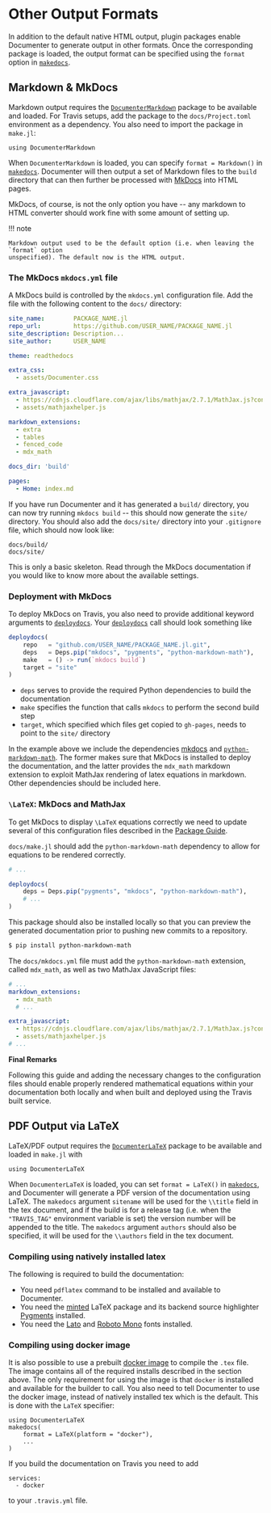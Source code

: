 # Other Output Formats

In addition to the default native HTML output, plugin packages enable Documenter to generate
output in other formats. Once the corresponding package is loaded, the output format can be
specified using the `format` option in [`makedocs`](@ref).


## Markdown & MkDocs

Markdown output requires the [`DocumenterMarkdown`](https://github.com/JuliaDocs/DocumenterMarkdown.jl)
package to be available and loaded.
For Travis setups, add the package to the `docs/Project.toml` environment as a dependency.
You also need to import the package in `make.jl`:

```
using DocumenterMarkdown
```

When `DocumenterMarkdown` is loaded, you can specify `format = Markdown()` in [`makedocs`](@ref).
Documenter will then output a set of Markdown files to the `build` directory that can then
further be processed with [MkDocs](https://www.mkdocs.org/) into HTML pages.

MkDocs, of course, is not the only option you have -- any markdown to HTML converter should
work fine with some amount of setting up.

!!! note

    Markdown output used to be the default option (i.e. when leaving the `format` option
    unspecified). The default now is the HTML output.

### The MkDocs `mkdocs.yml` file

A MkDocs build is controlled by the `mkdocs.yml` configuration file. Add the file with the
following content to the `docs/` directory:

```yaml
site_name:        PACKAGE_NAME.jl
repo_url:         https://github.com/USER_NAME/PACKAGE_NAME.jl
site_description: Description...
site_author:      USER_NAME

theme: readthedocs

extra_css:
  - assets/Documenter.css

extra_javascript:
  - https://cdnjs.cloudflare.com/ajax/libs/mathjax/2.7.1/MathJax.js?config=TeX-AMS_HTML
  - assets/mathjaxhelper.js

markdown_extensions:
  - extra
  - tables
  - fenced_code
  - mdx_math

docs_dir: 'build'

pages:
  - Home: index.md
```

If you have run Documenter and it has generated a `build/` directory, you can now try running
`mkdocs build` -- this should now generate the `site/` directory.
You should also add the `docs/site/` directory into your `.gitignore` file, which should now
look like:

```
docs/build/
docs/site/
```

This is only a basic skeleton. Read through the MkDocs documentation if you would like to
know more about the available settings.


### Deployment with MkDocs

To deploy MkDocs on Travis, you also need to provide additional keyword arguments to
[`deploydocs`](@ref). Your [`deploydocs`](@ref) call should look something like

```julia
deploydocs(
    repo   = "github.com/USER_NAME/PACKAGE_NAME.jl.git",
    deps   = Deps.pip("mkdocs", "pygments", "python-markdown-math"),
    make   = () -> run(`mkdocs build`)
    target = "site"
)
```

* `deps` serves to provide the required Python dependencies to build the documentation
* `make` specifies the function that calls `mkdocs` to perform the second build step
* `target`, which specified which files get copied to `gh-pages`, needs to point to the
  `site/` directory

In the example above we include the dependencies [mkdocs](https://www.mkdocs.org)
and [`python-markdown-math`](https://github.com/mitya57/python-markdown-math).
The former makes sure that MkDocs is installed to deploy the documentation,
and the latter provides the `mdx_math` markdown extension to exploit MathJax
rendering of latex equations in markdown. Other dependencies should be
included here.


### ``\LaTeX``: MkDocs and MathJax

To get MkDocs to display ``\LaTeX`` equations correctly we need to update several of this
configuration files described in the [Package Guide](@ref).

`docs/make.jl` should add the `python-markdown-math` dependency to allow for equations to
be rendered correctly.

```julia
# ...

deploydocs(
    deps = Deps.pip("pygments", "mkdocs", "python-markdown-math"),
    # ...
)
```

This package should also be installed locally so that you can preview the generated
documentation prior to pushing new commits to a repository.

```sh
$ pip install python-markdown-math
```

The `docs/mkdocs.yml` file must add the `python-markdown-math` extension, called `mdx_math`,
as well as two MathJax JavaScript files:

```yaml
# ...
markdown_extensions:
  - mdx_math
  # ...

extra_javascript:
  - https://cdnjs.cloudflare.com/ajax/libs/mathjax/2.7.1/MathJax.js?config=TeX-AMS_HTML
  - assets/mathjaxhelper.js
# ...
```

**Final Remarks**

Following this guide and adding the necessary changes to the configuration files should
enable properly rendered mathematical equations within your documentation both locally and
when built and deployed using the Travis built service.


## PDF Output via LaTeX

LaTeX/PDF output requires the [`DocumenterLaTeX`](https://github.com/JuliaDocs/DocumenterLaTeX.jl)
package to be available and loaded in `make.jl` with

```
using DocumenterLaTeX
```

When `DocumenterLaTeX` is loaded, you can set `format = LaTeX()` in [`makedocs`](@ref),
and Documenter will generate a PDF version of the documentation using LaTeX.
The `makedocs` argument `sitename` will be used for the `\\title` field in the tex document,
and if the build is for a release tag (i.e. when the `"TRAVIS_TAG"` environment variable is set)
the version number will be appended to the title.
The `makedocs` argument `authors` should also be specified, it will be used for the
`\\authors` field in the tex document.

### Compiling using natively installed latex

The following is required to build the documentation:

* You need `pdflatex` command to be installed and available to Documenter.
* You need the [minted](https://ctan.org/pkg/minted) LaTeX package and its backend source
  highlighter [Pygments](http://pygments.org/) installed.
* You need the [Lato](http://www.latofonts.com/lato-free-fonts/) and
  [Roboto Mono](https://fonts.google.com/specimen/Roboto+Mono) fonts installed.

### Compiling using docker image

It is also possible to use a prebuilt [docker image](https://hub.docker.com/r/juliadocs/documenter-latex/)
to compile the `.tex` file. The image contains all of the required installs described in the section
above. The only requirement for using the image is that `docker` is installed and available for
the builder to call. You also need to tell Documenter to use the docker image, instead of natively
installed tex which is the default. This is done with the `LaTeX` specifier:

```
using DocumenterLaTeX
makedocs(
    format = LaTeX(platform = "docker"),
    ...
)
```

If you build the documentation on Travis you need to add

```
services:
  - docker
```

to your `.travis.yml` file.
